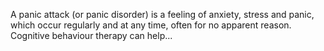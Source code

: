 
A panic attack (or panic disorder) is a feeling of anxiety, stress and panic, which occur regularly and at any time, often for no apparent reason. Cognitive behaviour therapy can help...

